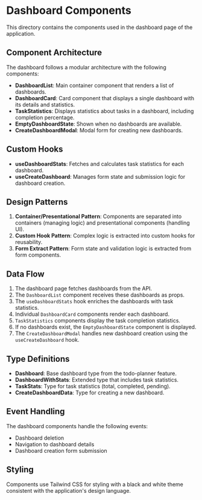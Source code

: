 # Dashboard Components

This directory contains the components used in the dashboard page of the application.

## Component Architecture

The dashboard follows a modular architecture with the following components:

- **DashboardList**: Main container component that renders a list of dashboards.
- **DashboardCard**: Card component that displays a single dashboard with its details and statistics.
- **TaskStatistics**: Displays statistics about tasks in a dashboard, including completion percentage.
- **EmptyDashboardState**: Shown when no dashboards are available.
- **CreateDashboardModal**: Modal form for creating new dashboards.

## Custom Hooks

- **useDashboardStats**: Fetches and calculates task statistics for each dashboard.
- **useCreateDashboard**: Manages form state and submission logic for dashboard creation.

## Design Patterns

1. **Container/Presentational Pattern**: Components are separated into containers (managing logic) and presentational components (handling UI).
2. **Custom Hook Pattern**: Complex logic is extracted into custom hooks for reusability.
3. **Form Extract Pattern**: Form state and validation logic is extracted from form components.

## Data Flow

1. The dashboard page fetches dashboards from the API.
2. The `DashboardList` component receives these dashboards as props.
3. The `useDashboardStats` hook enriches the dashboards with task statistics.
4. Individual `DashboardCard` components render each dashboard.
5. `TaskStatistics` components display the task completion statistics.
6. If no dashboards exist, the `EmptyDashboardState` component is displayed.
7. The `CreateDashboardModal` handles new dashboard creation using the `useCreateDashboard` hook.

## Type Definitions

- **Dashboard**: Base dashboard type from the todo-planner feature.
- **DashboardWithStats**: Extended type that includes task statistics.
- **TaskStats**: Type for task statistics (total, completed, pending).
- **CreateDashboardData**: Type for creating a new dashboard.

## Event Handling

The dashboard components handle the following events:
- Dashboard deletion
- Navigation to dashboard details
- Dashboard creation form submission

## Styling

Components use Tailwind CSS for styling with a black and white theme consistent with the application's design language. 